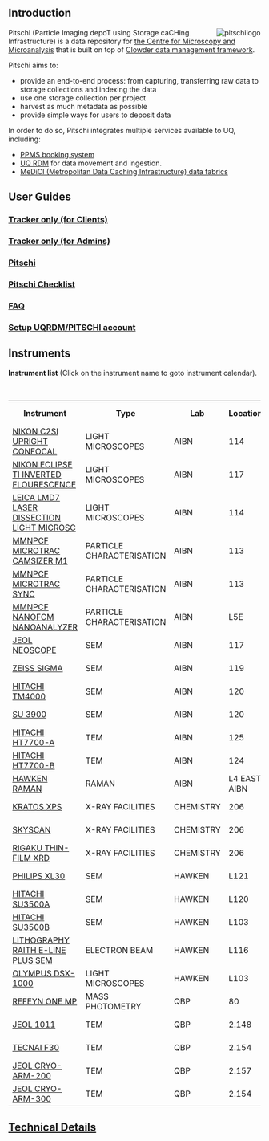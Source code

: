 ## Introduction

<img src="images/pitschiLogoWithCopyright.png" alt="pitschilogo" style="max-height:200px;max-width: 280px;float: right;"/>  

Pitschi (Particle Imaging depoT using Storage caCHing Infrastructure) is a data repository for [the Centre for Microscopy and Microanalysis](https://cmm.centre.uq.edu.au/) that is built on top of [Clowder data management framework](https://github.com/clowder-framework/). 

Pitschi aims to:
* provide an end-to-end process: from capturing, transferring raw data to storage collections and indexing the data
* use one storage collection per project
* harvest as much metadata as possible
* provide simple ways for users to deposit data

In order to do so, Pitschi integrates multiple services available to UQ, including:
* [PPMS booking system](https://www.stratocore.com/) 
* [UQ RDM](https://research.uq.edu.au/rmbt/uqrdm) for data movement and ingestion. 
* [MeDiCI (Metropolitan Data Caching Infrastructure) data fabrics](https://rcc.uq.edu.au/data-storage)


## User Guides

### <a href="/pitschi-docs/#/userguide-tracker">Tracker only (for Clients)</a>

### <a href="/pitschi-docs/#/userguide-tracker(admin)">Tracker only (for Admins)</a>

### <a href="/pitschi-docs/#/userguide-pitschi">Pitschi</a>

### <a href="/pitschi-docs/#/checklist-pitschi">Pitschi Checklist</a>

### <a href="/pitschi-docs/#/faq">FAQ</a>

### <a href="/pitschi-docs/#/faq-uqrdmcollection">Setup UQRDM/PITSCHI account</a>

## Instruments
<b>Instrument list</b> (Click on the instrument name to goto instrument calendar).

<br />

<table>
    <tr>
        <th>Instrument</th>
        <th>Type</th>
        <th>Lab</th>
        <th>Location</th>
        <th>User Guide</th>
        <th>FAQs</th>
    </tr>
    <tr>
        <td><a href="https://au.ppms.info/uq-cmm/planning/?item=137">NIKON C2SI UPRIGHT CONFOCAL</a></td>
        <td>LIGHT MICROSCOPES</td>
        <td>AIBN</td>
        <td>114</td>
        <td><a href="/pitschi-docs/#/userguide-pitschi">User Guide</a></td>
        <td><a href="/pitschi-docs/#/faq">FAQs</a></td>
    </tr>
    <tr>
        <td><a href="https://au.ppms.info/uq-cmm/planning/?item=137">NIKON ECLIPSE TI INVERTED FLOURESCENCE</a></td>
        <td>LIGHT MICROSCOPES</td>
        <td>AIBN</td>
        <td>117</td>
        <td><a href="/pitschi-docs/#/userguide-pitschi">User Guide</a></td>
        <td><a href="/pitschi-docs/#/faq">FAQs</a></td>
    </tr>
    <tr>
        <td><a href="https://au.ppms.info/uq-cmm/planning/?item=137">LEICA LMD7 LASER DISSECTION LIGHT MICROSC </a></td>
        <td>LIGHT MICROSCOPES</td>
        <td>AIBN</td>
        <td>114</td>
        <td><a href="/pitschi-docs/#/userguide-pitschi">User Guide</a></td>
        <td><a href="/pitschi-docs/#/faq">FAQs</a></td>
    </tr>
    <tr>
        <td><a href="https://au.ppms.info/uq-cmm/planning/?item=204">MMNPCF MICROTRAC CAMSIZER M1</a></td>
        <td>PARTICLE CHARACTERISATION</td>
        <td>AIBN</td>
        <td>113</td>
        <td><a href="/pitschi-docs/#/userguide-pitschi">User Guide</a></td>
        <td><a href="/pitschi-docs/#/faq">FAQs</a></td>
    </tr>
    <tr>
        <td><a href="https://au.ppms.info/uq-cmm/planning/?item=205">MMNPCF MICROTRAC SYNC</a></td>
        <td>PARTICLE CHARACTERISATION</td>
        <td>AIBN</td>
        <td>113</td>
        <td><a href="/pitschi-docs/#/userguide-pitschi">User Guide</a></td>
        <td><a href="/pitschi-docs/#/faq">FAQs</a></td>
    </tr>
     <tr>
        <td><a href="https://au.ppms.info/uq-cmm/planning/?item=227">MMNPCF NANOFCM NANOANALYZER</a></td>
        <td>PARTICLE CHARACTERISATION</td>
        <td>AIBN</td>
        <td>L5E</td>
        <td><a href="/pitschi-docs/#/userguide-pitschi">User Guide</a></td>
        <td><a href="/pitschi-docs/#/faq">FAQs</a></td>
    </tr>
    <tr>
        <td><a href="https://au.ppms.info/uq-cmm/planning/?item=16">JEOL NEOSCOPE</a></td>
        <td>SEM</td>
        <td>AIBN</td>
        <td>117</td>
        <td><a href="/pitschi-docs/#/userguide-pitschi">User Guide</a></td>
        <td><a href="/pitschi-docs/#/faq">FAQs</a></td>
    </tr>
    <tr>
        <td><a href="https://au.ppms.info/uq-cmm/planning/?item=16">ZEISS SIGMA</a></td>
        <td>SEM</td>
        <td>AIBN</td>
        <td>119</td>
        <td><a href="/pitschi-docs/#/userguide-pitschi">User Guide</a></td>
        <td><a href="/pitschi-docs/#/faq">FAQs</a></td>
    </tr>
    <tr>
        <td><a href="https://au.ppms.info/uq-cmm/planning/?item=137">HITACHI TM4000</a></td>
        <td>SEM</td>
        <td>AIBN</td>
        <td>120</td>
        <td><a href="/pitschi-docs/#/userguide-pitschi">User Guide</a></td>
        <td><a href="/pitschi-docs/#/faq">FAQs</a></td>
    </tr>
    <tr>
        <td><a href="https://au.ppms.info/uq-cmm/planning/?item=16">SU 3900</a></td>
        <td>SEM</td>
        <td>AIBN</td>
        <td>120</td>
        <td><a href="/pitschi-docs/#/userguide-pitschi">User Guide</a></td>
        <td><a href="/pitschi-docs/#/faq">FAQs</a></td>
    </tr>
    <tr>
        <td><a href="https://au.ppms.info/uq-cmm/planning/?item=20">HITACHI HT7700-A</a></td>
        <td>TEM</td>
        <td>AIBN</td>
        <td>125</td>
        <td><a href="/pitschi-docs/#/userguide-pitschi">User Guide</a></td>
        <td><a href="/pitschi-docs/#/faq">FAQs</a></td>
    </tr>
    <tr>
        <td><a href="https://au.ppms.info/uq-cmm/planning/?item=21">HITACHI HT7700-B</a></td>
        <td>TEM</td>
        <td>AIBN</td>
        <td>124</td>
        <td><a href="/pitschi-docs/#/userguide-pitschi">User Guide</a></td>
        <td><a href="/pitschi-docs/#/faq">FAQs</a></td>
    </tr>
    <tr>
        <td><a href="https://au.ppms.info/uq-cmm/planning/?item=105">HAWKEN RAMAN</a></td>
        <td>RAMAN</td>
        <td>AIBN</td>
        <td>L4 EAST AIBN</td>
        <td><a href="/pitschi-docs/#/userguide-pitschi">User Guide</a></td>
        <td><a href="/pitschi-docs/#/faq">FAQs</a></td>
    </tr>
    <tr>
        <td><a href="https://au.ppms.info/uq-cmm/planning/?item=52">KRATOS XPS</a></td>
        <td>X-RAY FACILITIES</td>
        <td>CHEMISTRY</td>
        <td>206</td>
        <td><a href="/pitschi-docs/#/userguide-pitschi">User Guide</a></td>
        <td><a href="/pitschi-docs/#/faq">FAQs</a></td>
    </tr>
    <tr>
        <td><a href="https://au.ppms.info/uq-cmm/planning/?item=257">SKYSCAN</a></td>
        <td>X-RAY FACILITIES</td>
        <td>CHEMISTRY</td>
        <td>206</td>
        <td><a href="/pitschi-docs/#/userguide-pitschi">User Guide</a></td>
        <td><a href="/pitschi-docs/#/faq">FAQs</a></td>
    </tr>
    <tr>
        <td><a href="https://au.ppms.info/uq-cmm/planning/?item=53">RIGAKU THIN-FILM XRD</a></td>
        <td>X-RAY FACILITIES</td>
        <td>CHEMISTRY</td>
        <td>206</td>
        <td><a href="/pitschi-docs/#/userguide-pitschi">User Guide</a></td>
        <td><a href="/pitschi-docs/#/faq">FAQs</a></td>
    </tr>
    <tr>
        <td><a href="https://au.ppms.info/uq-cmm/planning/?item=15">PHILIPS XL30</a></td>
        <td>SEM</td>
        <td>HAWKEN</td>
        <td>L121</td>
        <td><a href="/pitschi-docs/#/userguide-pitschi">User Guide</a></td>
        <td><a href="/pitschi-docs/#/faq">FAQs</a></td>
    </tr>
    <tr>
        <td><a href="https://au.ppms.info/uq-cmm/planning/?item=9">HITACHI SU3500A</a></td>
        <td>SEM</td>
        <td>HAWKEN</td>
        <td>L120</td>
        <td><a href="/pitschi-docs/#/userguide-pitschi">User Guide</a></td>
        <td><a href="/pitschi-docs/#/faq">FAQs</a></td>
    </tr>
    <tr>
        <td><a href="https://au.ppms.info/uq-cmm/planning/?item=171">HITACHI SU3500B</a></td>
        <td>SEM</td>
        <td>HAWKEN</td>
        <td>L103</td>
        <td><a href="/pitschi-docs/#/userguide-pitschi">User Guide</a></td>
        <td><a href="/pitschi-docs/#/faq">FAQs</a></td>
    </tr>
    <tr>
        <td><a href="https://au.ppms.info/uq-cmm/planning/?item=96">LITHOGRAPHY RAITH E-LINE PLUS SEM</a></td>
        <td>ELECTRON BEAM</td>
        <td>HAWKEN</td>
        <td>L116</td>
        <td><a href="/pitschi-docs/#/userguide-pitschi">User Guide</a></td>
        <td><a href="/pitschi-docs/#/faq">FAQs</a></td>
    </tr>
    <tr>
        <td><a href="https://au.ppms.info/uq-cmm/planning/?item=210">OLYMPUS DSX-1000</a></td>
        <td>LIGHT MICROSCOPES</td>
        <td>HAWKEN</td>
        <td>L103</td>
        <td><a href="/pitschi-docs/#/userguide-pitschi">User Guide</a></td>
        <td><a href="/pitschi-docs/#/faq">FAQs</a></td>
    </tr>  
    <tr>
        <td><a href="https://au.ppms.info/uq-cmm/planning/?item=156">REFEYN ONE MP</a></td>
        <td>MASS PHOTOMETRY</td>
        <td>QBP</td>
        <td>80</td>
        <td><a href="/pitschi-docs/#/userguide-pitschi">User Guide</a></td>
        <td><a href="/pitschi-docs/#/faq">FAQs</a></td>
    </tr>
    <tr>
        <td><a href="https://au.ppms.info/uq-cmm/planning/?item=24">JEOL 1011</a></td>
        <td>TEM</td>
        <td>QBP</td>
        <td>2.148</td>
        <td><a href="/pitschi-docs/#/userguide-pitschi">User Guide</a></td>
        <td><a href="/pitschi-docs/#/faq">FAQs</a></td>
    </tr>
    <tr>
        <td><a href="https://au.ppms.info/uq-cmm/planning/?item=22">TECNAI F30</a></td>
        <td>TEM</td>
        <td>QBP</td>
        <td>2.154</td>
        <td><a href="/pitschi-docs/#/userguide-pitschi">User Guide</a></td>
        <td><a href="/pitschi-docs/#/faq">FAQs</a></td>
    </tr>
    <tr>
        <td><a href="https://au.ppms.info/uq-cmm/planning/?item=157">JEOL CRYO-ARM-200</a></td>
        <td>TEM</td>
        <td>QBP</td>
        <td>2.157</td>
        <td><a href="/pitschi-docs/#/userguide-pitschi-datamover">User Guide</a></td>
        <td><a href="/pitschi-docs/#/faq-datamover">FAQs</a></td>
    </tr>
    <tr>
        <td><a href="https://au.ppms.info/uq-cmm/planning/?item=158">JEOL CRYO-ARM-300</a></td>
        <td>TEM</td>
        <td>QBP</td>
        <td>2.154</td>
        <td><a href="/pitschi-docs/#/userguide-pitschi-datamover">User Guide</a></td>
        <td><a href="/pitschi-docs/#/faq-datamover">FAQs</a></td>
    </tr>
    
    
</table>

## <a href="/pitschi-docs/#/technicalguide">Technical Details</a>
